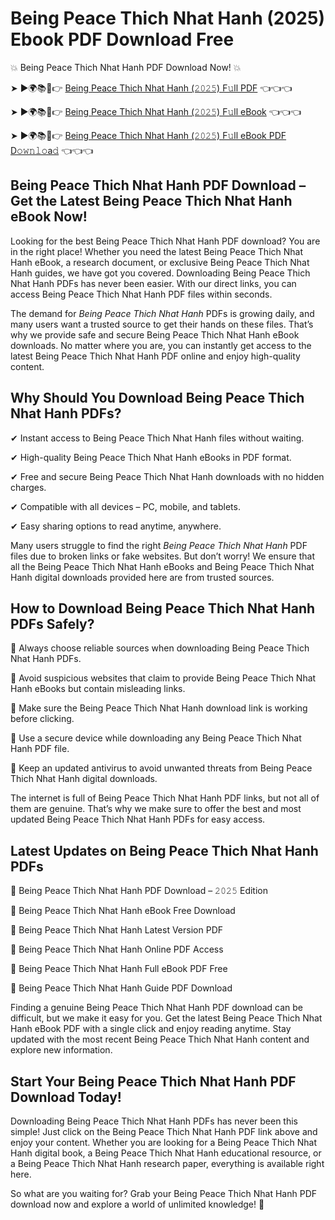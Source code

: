 # Being Peace Thich Nhat Hanh (2025) Ebook PDF Download Free

💥 Being Peace Thich Nhat Hanh PDF Download Now! 💥

➤ ►🌍📚📱👉 [Being Peace Thich Nhat Hanh (𝟸𝟶𝟸𝟻) F𝚞ll PDF](https://getpdf.xyz/being-peace-thich-nhat-hanh) 👈👈👈


➤ ►🌍📚📱👉 [Being Peace Thich Nhat Hanh (𝟸𝟶𝟸𝟻) F𝚞ll eBook](https://getpdf.xyz/being-peace-thich-nhat-hanh) 👈👈👈


➤ ►🌍📚📱👉 [Being Peace Thich Nhat Hanh (𝟸𝟶𝟸𝟻) F𝚞ll eBook PDF D𝚘𝚠𝚗𝚕𝚘a𝚍](https://getpdf.xyz/being-peace-thich-nhat-hanh) 👈👈👈


## Being Peace Thich Nhat Hanh PDF Download – Get the Latest Being Peace Thich Nhat Hanh eBook Now!

Looking for the best Being Peace Thich Nhat Hanh PDF download? You are in the right place! Whether you need the latest Being Peace Thich Nhat Hanh eBook, a research document, or exclusive Being Peace Thich Nhat Hanh guides, we have got you covered. Downloading Being Peace Thich Nhat Hanh PDFs has never been easier. With our direct links, you can access Being Peace Thich Nhat Hanh PDF files within seconds.

The demand for *Being Peace Thich Nhat Hanh* PDFs is growing daily, and many users want a trusted source to get their hands on these files. That’s why we provide safe and secure Being Peace Thich Nhat Hanh eBook downloads. No matter where you are, you can instantly get access to the latest Being Peace Thich Nhat Hanh PDF online and enjoy high-quality content.

## Why Should You Download Being Peace Thich Nhat Hanh PDFs?

✔ Instant access to Being Peace Thich Nhat Hanh files without waiting.

✔ High-quality Being Peace Thich Nhat Hanh eBooks in PDF format.

✔ Free and secure Being Peace Thich Nhat Hanh downloads with no hidden charges.

✔ Compatible with all devices – PC, mobile, and tablets.

✔ Easy sharing options to read anytime, anywhere.

Many users struggle to find the right *Being Peace Thich Nhat Hanh* PDF files due to broken links or fake websites. But don’t worry! We ensure that all the Being Peace Thich Nhat Hanh eBooks and Being Peace Thich Nhat Hanh digital downloads provided here are from trusted sources.

## How to Download Being Peace Thich Nhat Hanh PDFs Safely?

📌 Always choose reliable sources when downloading Being Peace Thich Nhat Hanh PDFs.

📌 Avoid suspicious websites that claim to provide Being Peace Thich Nhat Hanh eBooks but contain misleading links.

📌 Make sure the Being Peace Thich Nhat Hanh download link is working before clicking.

📌 Use a secure device while downloading any Being Peace Thich Nhat Hanh PDF file.

📌 Keep an updated antivirus to avoid unwanted threats from Being Peace Thich Nhat Hanh digital downloads.

The internet is full of Being Peace Thich Nhat Hanh PDF links, but not all of them are genuine. That’s why we make sure to offer the best and most updated Being Peace Thich Nhat Hanh PDFs for easy access.

## Latest Updates on Being Peace Thich Nhat Hanh PDFs

🔹 Being Peace Thich Nhat Hanh PDF Download – 𝟸𝟶𝟸𝟻 Edition

🔹 Being Peace Thich Nhat Hanh eBook Free Download

🔹 Being Peace Thich Nhat Hanh Latest Version PDF

🔹 Being Peace Thich Nhat Hanh Online PDF Access

🔹 Being Peace Thich Nhat Hanh Full eBook PDF Free

🔹 Being Peace Thich Nhat Hanh Guide PDF Download

Finding a genuine Being Peace Thich Nhat Hanh PDF download can be difficult, but we make it easy for you. Get the latest Being Peace Thich Nhat Hanh eBook PDF with a single click and enjoy reading anytime. Stay updated with the most recent Being Peace Thich Nhat Hanh content and explore new information.

## Start Your Being Peace Thich Nhat Hanh PDF Download Today!

Downloading Being Peace Thich Nhat Hanh PDFs has never been this simple! Just click on the Being Peace Thich Nhat Hanh PDF link above and enjoy your content. Whether you are looking for a Being Peace Thich Nhat Hanh digital book, a Being Peace Thich Nhat Hanh educational resource, or a Being Peace Thich Nhat Hanh research paper, everything is available right here.

So what are you waiting for? Grab your Being Peace Thich Nhat Hanh PDF download now and explore a world of unlimited knowledge! 🚀